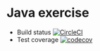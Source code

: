 # Java exercise

- Build status [![CircleCI](https://circleci.com/gh/nguyenduykhanh1025/ExerciseJava.svg?style=svg)](https://circleci.com/gh/nguyenduykhanh1025/ExerciseJava)
- Test coverage [![codecov](https://codecov.io/gh/nguyenduykhanh1025/ExerciseJava/branch/master/graph/badge.svg)](https://codecov.io/gh/nguyenduykhanh1025/ExerciseJava)
